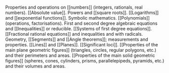 Properties and operations on [[numbers]] (integers, rationals, real numbers). [[Absolute value]]. Powers and [[square roots]]. [[Logarithms]] and [[exponential functions]]. Symbolic mathematics. [[Polynomials]] (operations, factorisations). First and second degree algebraic equations and [[Inequalities]] or reducible. [[Systems of first degree equations]]. [[Fractional rational equations]] and inequalities and with radicals. Geometry, [[Segments]] and [[Angle theorems]]; measurements and properties. [[Lines]] and [[Planes]]. [[Significant loci]]. [[Properties of the main plane geometric figures]] (triangles, circles, regular polygons, etc.) and their perimeters and areas. [[Properties of the main solid geometric figures]] (spheres, cones, cylinders, prisms, parallelepipeds, pyramids, etc.) and their volumes and areas.